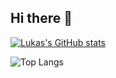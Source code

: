 ## Hi there 👋

[![Lukas's GitHub stats](https://github-readme-stats.vercel.app/api?username=Knodeln&theme=radical)](https://github.com/anuraghazra/github-readme-stats)


![Top Langs](https://github-readme-stats.vercel.app/api/top-langs/?username=Knodeln&layout=compact&theme=radical)
